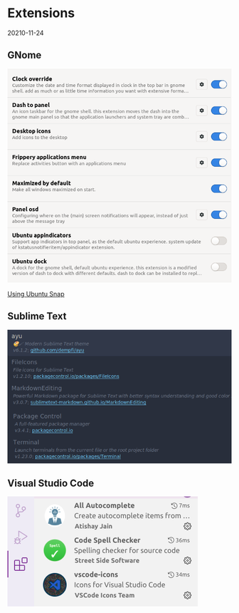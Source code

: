 # Extensions

20210-11-24

<!--- tags: linux -->

## GNome

![](blog/images/extensions/gnome.png)

<ins class='nfooter'><a rel='next' id='fnext' href='#blog/2020/2020-05-03-Using-Ubuntu-Snap.md'>Using Ubuntu Snap</a></ins>

## Sublime Text

![](blog/images/extensions/sublime.png)

## Visual Studio Code

![](blog/images/extensions/vscode.png)